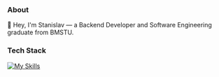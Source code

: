 ### About
👋 Hey, I'm Stanislav — a Backend Developer and Software Engineering graduate from BMSTU.

### Tech Stack

[![My Skills](https://skillicons.dev/icons?i=go,python,fastapi,postgresql,redis,docker,kafka,nginx,git)](https://skillicons.dev)
